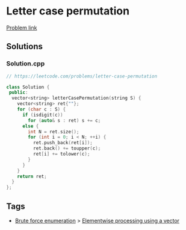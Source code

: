 # Letter case permutation

[Problem link](https://leetcode.com/problems/letter-case-permutation)

## Solutions


### Solution.cpp
```cpp
// https://leetcode.com/problems/letter-case-permutation

class Solution {
 public:
  vector<string> letterCasePermutation(string S) {
    vector<string> ret{""};
    for (char c : S) {
      if (isdigit(c))
        for (auto& s : ret) s += c;
      else {
        int N = ret.size();
        for (int i = 0; i < N; ++i) {
          ret.push_back(ret[i]);
          ret.back() += toupper(c);
          ret[i] += tolower(c);
        }
      }
    }
    return ret;
  }
};
```
## Tags

* [Brute force enumeration](/Collections/brute-force-enumeration.md#brute-force-enumeration) > [Elementwise processing using a vector](/Collections/brute-force-enumeration.md#elementwise-processing-using-a-vector)
